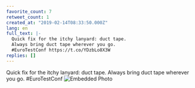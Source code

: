 ```yaml
---
favorite_count: 7
retweet_count: 1
created_at: "2019-02-14T08:33:50.000Z"
lang: en
full_text: |-
  Quick fix for the itchy lanyard: duct tape.
  Always bring duct tape wherever you go.
  #EuroTestConf https://t.co/YDzbLo8X3W
replies: []
---
```


Quick fix for the itchy lanyard: duct tape. Always bring duct tape wherever you
go. #EuroTestConf
![Embedded Photo](https://twitter-media-coderbyheart.s3.eu-north-1.amazonaws.com/1095964319848767488-DzWluyXXQAAVWXq.jpg)
